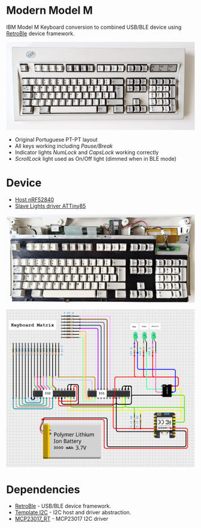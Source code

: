 # Modern Model M

IBM Model M Keyboard conversion to combined USB/BLE device using [RetroBle](https://github.com/GitMoDu/RetroBLE) device framework.

![](https://github.com/GitMoDu/ModernModelM/blob/master/media/modelm.jpg)


- Original Portuguese PT-PT layout
- All keys working including _Pause/Break_
- Indicator lights _NumLock_ and _CapsLock_ working correctly
- _ScrollLock_ light used as On/Off light (dimmed when in BLE mode)

# Device
  - [Host nRF52840](https://github.com/GitMoDu/ModernModelM/tree/master/examples/ModernModelM)
  - [Slave Lights driver ATTiny85](https://github.com/GitMoDu/ModernModelM/tree/master/examples/KeyboardLightsSlave)

![](https://github.com/GitMoDu/ModernModelM/blob/master/media/modelmexposed.jpg)

![](https://github.com/GitMoDu/ModernModelM/blob/master/media/schematic.png)

# Dependencies
  - [RetroBle](https://github.com/GitMoDu/RetroBLE) - USB/BLE device framework.
  - [Template I2C](https://github.com/GitMoDu/TemplateI2C) - I2C host and driver abstraction.
  - [MCP23017_RT](https://github.com/RobTillaart/MCP23017_RT) - MCP23017 I2C driver
